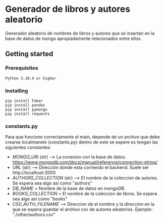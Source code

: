 # Generador de libros y autores aleatorio
Generador aleatorio de nombres de libros y autores que se insertan en la base de datos de mongo apropiadamente relacionados entre ellos. 

## Getting started

### Prerequisitos
```
Python 3.10.4 or higher
```
### Installing

```
pip install Faker
pip install pandas
pip install pymongo
pip install requests
```
### constants.py
Para que funcione correctamente el main, depende de un archivo que debe crearse localmanete (constants.py) dentro de este se espere es tengan las siguientes constantes: 
- *MONGO_URI* (str) -->  La conexion con la base de datos. https://www.mongodb.com/docs/manual/reference/connection-string/
- *URL* (str) --> Dirección donde esta corriendo el backend. Suele ser http://localhost:3000
- *AUTHORS_COLLECTION* (str) --> El nombre de la coleccion de autores. Se espera sea algo así como "authors"
- *DB_NAME* = Nombre de la base de datos en mongoDB. 
- *BOOKS_COLLECTION* = El nombre de la coleccion de libros. Se espera sea algo así como "books"
- *CSV_AUTH_FILENAME* --> Direccion de el nombre y la direccion en la que se espera guardar el archivo csv de autores aleatorios.  Ejemplo: "./other/authors.csv"
